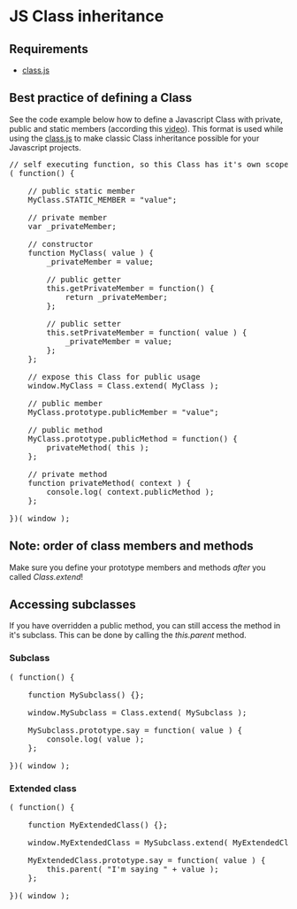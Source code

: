 # JS Class inheritance

## Requirements

* [class.js](https://github.com/moorinteractive/js-class-inheritance/blob/master/bin/class.js)

## Best practice of defining a Class

See the code example below how to define a Javascript Class with private, public and static members (according this [video](http://gotoandlearn.com/play.php?id=159)).
This format is used while using the [class.js](https://github.com/moorinteractive/js-class-inheritance/blob/master/bin/class.js) to make classic Class inheritance possible for your Javascript projects.

<pre>
// self executing function, so this Class has it's own scope
( function() {
    
    // public static member
    MyClass.STATIC_MEMBER = "value";
    
    // private member
    var _privateMember;
    
    // constructor
    function MyClass( value ) {
        _privateMember = value;
        
        // public getter
        this.getPrivateMember = function() {
            return _privateMember;
        };
        
        // public setter
        this.setPrivateMember = function( value ) {
            _privateMember = value;
        };
    };
    
    // expose this Class for public usage
    window.MyClass = Class.extend( MyClass );
    
    // public member
    MyClass.prototype.publicMember = "value";
    
    // public method
    MyClass.prototype.publicMethod = function() {
        privateMethod( this );
    };
    
    // private method
    function privateMethod( context ) {
        console.log( context.publicMethod );
    };
    
})( window );
</pre>

## Note: order of class members and methods

Make sure you define your prototype members and methods *after* you called *Class.extend*!

## Accessing subclasses

If you have overridden a public method, you can still access the method in it's subclass. This can be done by calling the *this.parent* method.

### Subclass

<pre>
( function() {
    
    function MySubclass() {};
    
    window.MySubclass = Class.extend( MySubclass );
    
    MySubclass.prototype.say = function( value ) {
        console.log( value );
    };
    
})( window );
</pre>

### Extended class

<pre>
( function() {
    
    function MyExtendedClass() {};
    
    window.MyExtendedClass = MySubclass.extend( MyExtendedClass );
    
    MyExtendedClass.prototype.say = function( value ) {
        this.parent( "I'm saying " + value );
    };
    
})( window );
</pre>